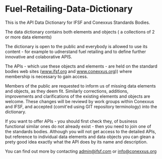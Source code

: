# Fuel-Retailing-Data-Dictionary
This is the API Data Dictionary for IFSF and Conexxus Standards Bodies.

The data dictionary contains both elements and objects ( a collections of 2 or more data elements)

The dictionary is open to the public and everybody is allowed to use its content - for example to udnerstand fuel retailing and to define further innovative and colaborative APIS.

The APIs - which use these objects and elements - are held on the standard bodies web sites (www.ifsf.org and www.conexxus.org)) where membership is necessary to gain access.

Members of the public are requested to inform us of missing data elements and objects, as they deem fit. Similarly corrections, additions, improvements and clarifications of the existing elements and objects are welcome. These changes will be reviewd by work groups within Conexxus and IFSF, and accepted (comit'ed using GIT repository terminology) into the dictionary.

If you want to offer APIs - you should first check they, of business functional similar ones do not already exist - then you need to join one of the standards bodies. Although you will not get access to the detailed APIs, but reference to individual data elements and data objects you can glean a prety good idea exactly what the API does by its name and description.

You can find out more by contacting admin@ifsf.com or info@conexxus.org
